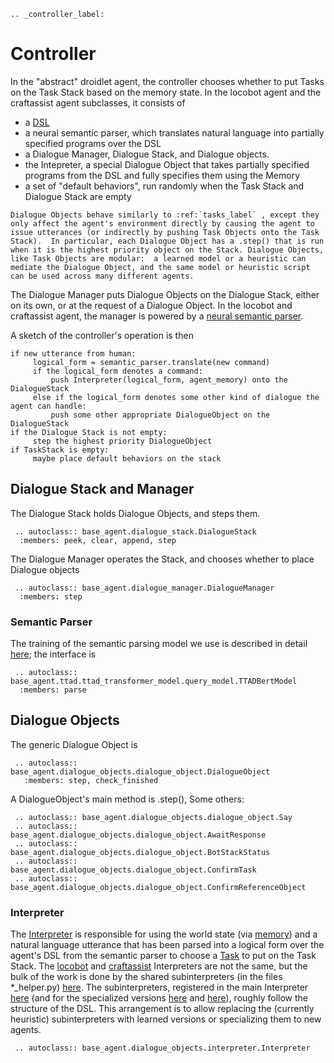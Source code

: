 ```eval_rst
.. _controller_label:
```
# Controller

In the "abstract" droidlet agent, the controller chooses whether to put Tasks on the Task Stack based on the memory state.   In the locobot agent and the craftassist agent subclasses, it consists of

* a [DSL](https://github.com/fairinternal/minecraft/blob/master/base_agent/documents/Action_Dictionary_Spec.md)
* a neural semantic parser, which translates natural language into partially specified programs over the DSL
* a Dialogue Manager, Dialogue Stack, and Dialogue objects.
* the Intepreter, a special Dialogue Object that takes partially specified programs from the DSL and fully specifies them using the Memory
* a set of "default behaviors", run randomly when the Task Stack and Dialogue Stack are empty
```eval_rst
Dialogue Objects behave similarly to :ref:`tasks_label` , except they only affect the agent's environment directly by causing the agent to issue utterances (or indirectly by pushing Task Objects onto the Task Stack).  In particular, each Dialogue Object has a .step() that is run when it is the highest priority object on the Stack. Dialogue Objects, like Task Objects are modular:  a learned model or a heuristic can mediate the Dialogue Object, and the same model or heuristic script can be used across many different agents.
```

The Dialogue Manager puts Dialogue Objects on the Dialogue Stack, either on its own, or at the request of a Dialogue Object.  In the locobot and craftassist agent, the manager is powered by a [neural semantic parser](https://github.com/fairinternal/minecraft/blob/master/base_agent/ttad/).

A sketch of the controller's operation is then
```
if new utterance from human:
     logical_form = semantic_parser.translate(new command)
     if the logical_form denotes a command:
         push Interpreter(logical_form, agent_memory) onto the DialogueStack
     else if the logical_form denotes some other kind of dialogue the agent can handle:
         push some other appropriate DialogueObject on the DialogueStack
if the Dialogue Stack is not empty:
     step the highest priority DialogueObject
if TaskStack is empty:
     maybe place default behaviors on the stack
```


## Dialogue Stack and Manager ##
The Dialogue Stack holds Dialogue Objects, and steps them.
```eval_rst
 .. autoclass:: base_agent.dialogue_stack.DialogueStack
  :members: peek, clear, append, step
```
The Dialogue Manager operates the Stack, and chooses whether to place Dialogue objects
```eval_rst
 .. autoclass:: base_agent.dialogue_manager.DialogueManager
  :members: step
```
### Semantic Parser ###
The training of the semantic parsing model we use is described in detail [here](https://github.com/fairinternal/minecraft/tree/master/base_agent/ttad/); the interface is
```eval_rst
 .. autoclass:: base_agent.ttad.ttad_transformer_model.query_model.TTADBertModel
  :members: parse
```
## Dialogue Objects ##
The generic Dialogue Object is
```eval_rst
 .. autoclass:: base_agent.dialogue_objects.dialogue_object.DialogueObject
   :members: step, check_finished
```
A DialogueObject's main method is .step(),
Some others:

```eval_rst
 .. autoclass:: base_agent.dialogue_objects.dialogue_object.Say
 .. autoclass:: base_agent.dialogue_objects.dialogue_object.AwaitResponse
 .. autoclass:: base_agent.dialogue_objects.dialogue_object.BotStackStatus
 .. autoclass:: base_agent.dialogue_objects.dialogue_object.ConfirmTask
 .. autoclass:: base_agent.dialogue_objects.dialogue_object.ConfirmReferenceObject

```



### Interpreter ###
The [Interpreter](https://github.com/fairinternal/minecraft/blob/master/base_agent/dialogue_objects/intepreter.py) is responsible for using the world state \(via [memory](memory.md)\) and a natural language utterance that has been parsed into a logical form over the agent's DSL from the semantic parser to choose a [Task](memory.md) to put on the Task Stack.   The [locobot](https://github.com/fairinternal/minecraft/blob/master/locobot/agent/dialogue_objects/loco_intepreter.py) and [craftassist](https://github.com/fairinternal/minecraft/blob/master/craftassist/agent/dialogue_objects/mc_intepreter.py) Interpreters are not the same, but the bulk of the work is done by the shared subinterpreters (in the files \*\_helper.py) [here](https://github.com/fairinternal/minecraft/blob/master/base_agent/dialogue_objects/).  The subinterpreters, registered in the main Interpreter [here](https://github.com/fairinternal/minecraft/blob/master/base_agent/dialogue_objects/intepreter.py#L55) \(and for the specialized versions [here](https://github.com/fairinternal/minecraft/blob/master/locobot/agent/dialogue_objects/loco_intepreter.py#L56) and [here](https://github.com/fairinternal/minecraft/blob/master/craftassist/agent/dialogue_objects/mc_intepreter.py#L61)\), roughly follow the structure of the DSL.  This arrangement is to allow replacing the (currently heuristic) subinterpreters with learned versions or specializing them to new agents.

```eval_rst
 .. autoclass:: base_agent.dialogue_objects.interpreter.Interpreter
```
